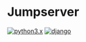# Jumpserver
[![python3.x](https://img.shields.io/badge/python-3.X-blue.svg)](https://www.python.org/)
[![django](https://img.shields.io/badge/django-2.0.8-blue.svg)](https://www.djangoproject.com/)
